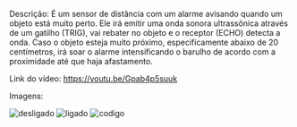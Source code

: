 Descrição: É um sensor de distância com um alarme avisando quando um objeto está muito perto. Ele irá emitir uma onda sonora ultrassônica através de um gatilho (TRIG), vai rebater no objeto e o receptor (ECHO) detecta a onda. Caso o objeto esteja muito próximo, especificamente abaixo de 20 centímetros, irá soar o alarme intensificando o barulho de acordo com a proximidade até que haja afastamento.

Link do vídeo: https://youtu.be/Gpab4p5suuk

Imagens:

![desligado](https://github.com/gvnmts/Projeto-Microcontroladores-e-Iot/assets/81435701/1d7f6796-af82-494e-830b-4333bd2bcd92)
![ligado](https://github.com/gvnmts/Projeto-Microcontroladores-e-Iot/assets/81435701/5fcf26e7-8a25-457c-a679-7b5c485f12c2)
![codigo](https://github.com/gvnmts/Projeto-Microcontroladores-e-Iot/assets/81435701/565e504d-edb0-46b5-b340-a3fc67371222)
